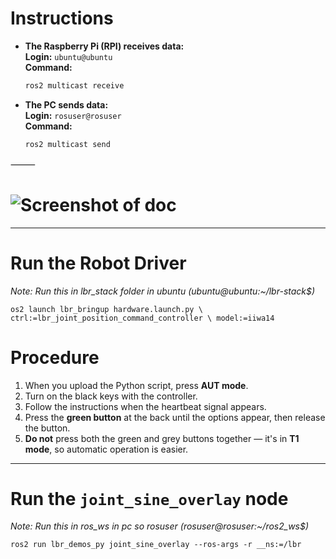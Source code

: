 # Instructions

- **The Raspberry Pi (RPI) receives data:**  
  **Login:** `ubuntu@ubuntu`  
  **Command:**  
  ```bash
  ros2 multicast receive


- **The PC sends data:**  
**Login:** `rosuser@rosuser`  
**Command:**  
  ```bash
  ros2 multicast send
⸻

# ![Screenshot of doc](../images/pic1.png)

---

# Run the Robot Driver
*Note: Run this in lbr_stack folder in ubuntu (ubuntu@ubuntu:~/lbr-stack$)*

``` os2 launch lbr_bringup hardware.launch.py \ ctrl:=lbr_joint_position_command_controller \ model:=iiwa14 ```

# Procedure

1. When you upload the Python script, press **AUT mode**.
2. Turn on the black keys with the controller.
3. Follow the instructions when the heartbeat signal appears.
4. Press the **green button** at the back until the options appear, then release the button.
5. **Do not** press both the green and grey buttons together — it's in **T1 mode**, so automatic operation is easier.

---

# Run the `joint_sine_overlay` node
*Note: Run this in ros_ws in pc so rosuser (rosuser@rosuser:~/ros2_ws$)*

``` ros2 run lbr_demos_py joint_sine_overlay --ros-args -r __ns:=/lbr ```

